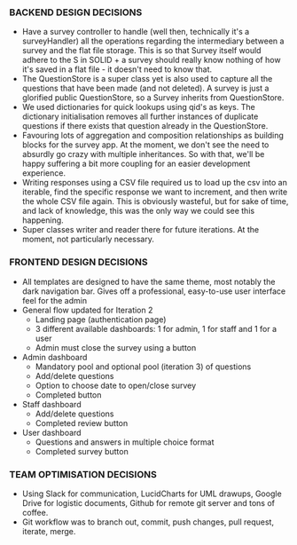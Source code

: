 
### BACKEND DESIGN DECISIONS
* Have a survey controller to handle (well then, technically it's a surveyHandler) all the operations regarding the intermediary between a survey and the flat file storage. This is so that Survey itself would adhere to the S in SOLID + a survey should really know nothing of how it's saved in a flat file - it doesn't need to know that.
* The QuestionStore is a super class yet is also used to capture all the questions that have been made (and not deleted). A survey is just a glorified public QuestionStore, so a Survey inherits from QuestionStore.
* We used dictionaries for quick lookups using qid's as keys. The dictionary initialisation removes all further instances of duplicate questions if there exists that question already in the QuestionStore.
* Favouring lots of aggregation and composition relationships as building blocks for the survey app. At the moment, we don't see the need to absurdly go crazy with multiple inheritances. So with that, we'll be happy suffering a bit more coupling for an easier development experience.
* Writing responses using a CSV file required us to load up the csv into an iterable, find the specific response we want to increment, and then write the whole CSV file again. This is obviously wasteful, but for sake of time, and lack of knowledge, this was the only way we could see this happening.
* Super classes writer and reader there for future iterations. At the moment, not particularly necessary.

### FRONTEND DESIGN DECISIONS
* All templates are designed to have the same theme, most notably the dark navigation bar. Gives off a professional, easy-to-use user interface feel for the admin 
* General flow updated for Iteration 2
  - Landing page (authentication page)
  - 3 different available dashboards: 1 for admin, 1 for staff and 1 for a user
  - Admin must close the survey using a button
* Admin dashboard
  - Mandatory pool and optional pool (iteration 3) of questions
  - Add/delete questions
  - Option to choose date to open/close survey
  - Completed button 
* Staff dashboard
  - Add/delete questions
  - Completed review button
* User dashboard
  - Questions and answers in multiple choice format
  - Completed survey button


### TEAM OPTIMISATION DECISIONS
* Using Slack for communication, LucidCharts for UML drawups, Google Drive for logistic documents, Github for remote git server and tons of coffee.
* Git workflow was to branch out, commit, push changes, pull request, iterate, merge.

